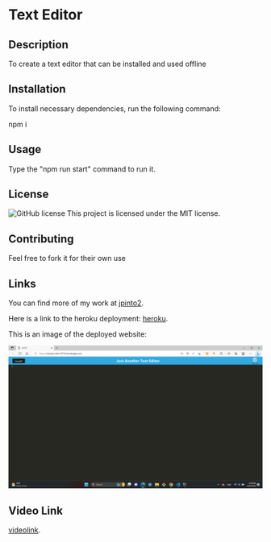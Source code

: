 # Text Editor
  
## Description
  
To create a text editor that can be installed and used offline
  
## Installation
  
To install necessary dependencies, run the following command:
  
npm i
  
## Usage
  
Type the "npm run start" command to run it.
  
## License

![GitHub license](https://img.shields.io/badge/license-MIT-green.svg)
This project is licensed under the MIT license.
    
## Contributing
  
Feel free to fork it for their own use
  


## Links
  
You can find more of my work at [jpinto2](https://github.com/jpinto2/).

Here is a link to the heroku deployment: [heroku](https://tranquil-inlet-53715.herokuapp.com/).

This is an image of the deployed website:

![alt expected website](https://github.com/jpinto2/Text-Editor/blob/main/Screenshot%20(33).png)

## Video Link

[videolink](https://drive.google.com/file/d/1uzlhB0wbfdCZAQBcsiyo0KkXr2AiCWMS/view).
  
